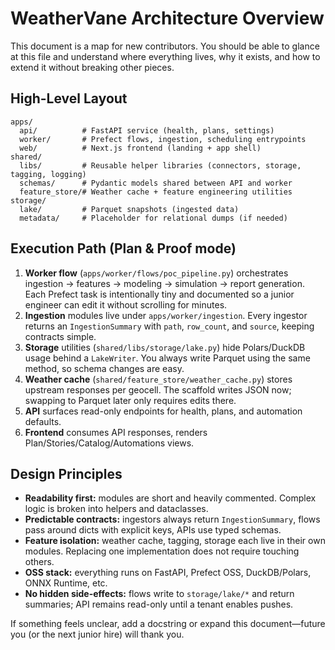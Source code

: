 # WeatherVane Architecture Overview

This document is a map for new contributors. You should be able to glance at this file and
understand where everything lives, why it exists, and how to extend it without breaking
other pieces.

## High-Level Layout

```
apps/
  api/          # FastAPI service (health, plans, settings)
  worker/       # Prefect flows, ingestion, scheduling entrypoints
  web/          # Next.js frontend (landing + app shell)
shared/
  libs/         # Reusable helper libraries (connectors, storage, tagging, logging)
  schemas/      # Pydantic models shared between API and worker
  feature_store/# Weather cache + feature engineering utilities
storage/
  lake/         # Parquet snapshots (ingested data)
  metadata/     # Placeholder for relational dumps (if needed)
```

## Execution Path (Plan & Proof mode)
1. **Worker flow** (`apps/worker/flows/poc_pipeline.py`) orchestrates ingestion → features →
   modeling → simulation → report generation. Each Prefect task is intentionally tiny and
   documented so a junior engineer can edit it without scrolling for minutes.
2. **Ingestion** modules live under `apps/worker/ingestion`. Every ingestor returns an
   `IngestionSummary` with `path`, `row_count`, and `source`, keeping contracts simple.
3. **Storage** utilities (`shared/libs/storage/lake.py`) hide Polars/DuckDB usage behind a
   `LakeWriter`. You always write Parquet using the same method, so schema changes are easy.
4. **Weather cache** (`shared/feature_store/weather_cache.py`) stores upstream responses per
   geocell. The scaffold writes JSON now; swapping to Parquet later only requires edits there.
5. **API** surfaces read-only endpoints for health, plans, and automation defaults.
6. **Frontend** consumes API responses, renders Plan/Stories/Catalog/Automations views.

## Design Principles
- **Readability first:** modules are short and heavily commented. Complex logic is broken into
  helpers and dataclasses.
- **Predictable contracts:** ingestors always return `IngestionSummary`, flows pass around
  dicts with explicit keys, APIs use typed schemas.
- **Feature isolation:** weather cache, tagging, storage each live in their own modules.
  Replacing one implementation does not require touching others.
- **OSS stack:** everything runs on FastAPI, Prefect OSS, DuckDB/Polars, ONNX Runtime, etc.
- **No hidden side-effects:** flows write to `storage/lake/*` and return summaries; API remains
  read-only until a tenant enables pushes.

If something feels unclear, add a docstring or expand this document—future you (or the next
junior hire) will thank you.
